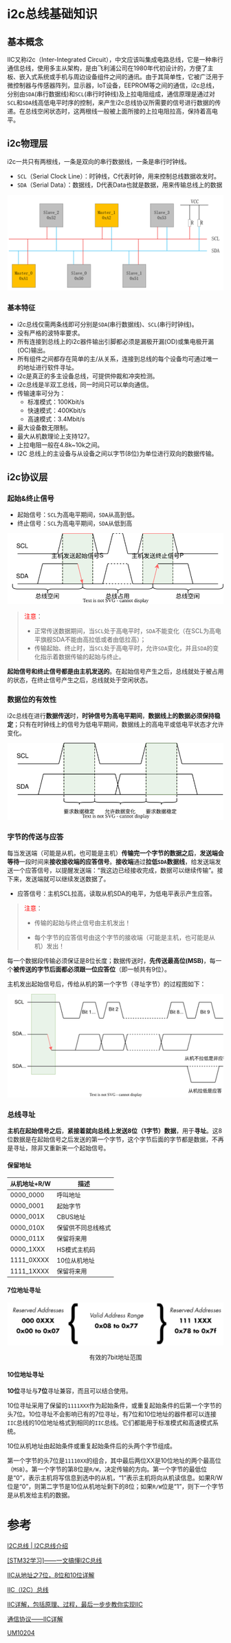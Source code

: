 # i2c总线基础知识

## 基本概念

IIC又称i2c（Inter-Integrated Circuit），中文应该叫集成电路总线，它是一种串行通信总线，使用多主从架构，是由飞利浦公司在1980年代初设计的，方便了主板、嵌入式系统或手机与周边设备组件之间的通讯。由于其简单性，它被广泛用于微控制器与传感器阵列，显示器，IoT设备，EEPROM等之间的通信，i2c总线，分别由`SDA`(串行数据线)和`SCL`(串行时钟线)及上拉电阻组成，通信原理是通过对`SCL`和`SDA`线高低电平时序的控制，来产生i2c总线协议所需要的信号进行数据的传递。在总线空闲状态时，这两根线一般被上面所接的上拉电阻拉高，保持着高电平。

## i2c物理层

i2c一共只有两根线，一条是双向的串行数据线，一条是串行时钟线。

* `SCL`（Serial Clock Line）：时钟线，C代表时钟，用来控制总线数据收发时。
* `SDA`（Serial Data）：数据线，D代表Data也就是数据，用来传输总线上的数据

![i2c总线.png](./images/[i2c]-基础知识/i2c总线.png)



### 基本特征

* i2c总线仅需两条线即可分别是`SDA`(串行数据线)、`SCL`(串行时钟线)。
* 没有严格的波特率要求。
* 所有连接到总线上的i2c器件输出引脚都必须是漏极开漏(OD)或集电极开漏(OC)输出。
* 所有组件之间都存在简单的主/从关系，连接到总线的每个设备均可通过唯一的地址进行软件寻址。
* i2c是真正的多主设备总线，可提供仲裁和冲突检测。
* i2c总线是半双工总线，同一时间只可以单向通信。
* 传输速率可分为：
  * 标准模式：100Kbit/s
  * 快速模式：400Kbit/s
  * 高速模式：3.4Mbit/s
* 最大设备数无限制。
* 最大从机数理论上支持127。
* 上拉电阻一般在4.8k~10k之间。
*  I2C 总线上的主设备与从设备之间以字节(8位)为单位进行双向的数据传输。

## i2c协议层

### 起始&终止信号

- 起始信号：`SCL`为高电平期间，`SDA`从高到低。
- 终止信号：`SCL`为高电平期间，`SDA`从低到高

![i2c_s_p.svg](./images/[i2c]-基础知识/iic_s_p-137e8be6.svg)

> <font color=red>注意</font>：
>
> * 正常传送数据期间，当`SCL`处于高电平时，`SDA`不能变化（在SCL为高电平旗舰SDA不能由高拉低或者由低拉高）；
> * 传输起始、终止时，当`SCL`处于高电平时，允许`SDA`变化，并且`SDA`的变化指示着数据传输的起始与终止。

**起始信号和终止信号都是由主机发送的**。在起始信号产生之后，总线就处于被占用的状态，在终止信号产生之后，总线就处于空闲状态。

### 数据位的有效性

i2c总线在进行**数据传送**时，**时钟信号为高电平期间**，**数据线上的数据必须保持稳定**；只有在时钟线上的信号为低电平期间，数据线上的高电平或低电平状态才允许变化。

![i2c_data.svg](./images/[i2c]-基础知识/iic_data.svg)

### 字节的传送与应答

每当发送端（可能是从机，也可能是主机）**传输完一个字节的数据之后**，**发送端会等待**一段时间来**接收接收端的应答信号**。**接收端**通过**拉低`SDA`数据线**，给发送端发送一个应答信号，以提醒发送端：“我这边已经接收完成，数据可以继续传输”。接下来，发送端就可以继续发送数据了。

* 应答信号：主机SCL拉高，读取从机SDA的电平，为低电平表示产生应答。

>  <font color=red>注意</font>：
>
> * 传输的起始与终止信号由主机发出！
>
> * 每个字节的应答信号由这个字节的接收端（可能是主机，也可能是从机）发出！

每一个数据段传输必须保证是8位长度；数据传送时，**先传送最高位(MSB)**，每一个**被传送的字节后面都必须跟一位应答位**（即一帧共有9位）。

主机发出起始信号后，传给从机的第一个字节（寻址字节）的过程图如下：

![i2c_byte.svg](./images/[i2c]-基础知识/iic_byte.svg)

### 总线寻址

**主机在起始信号之后**，**紧接着就向总线上发送8位（1字节）数据**，用于**寻址**。这8位数据是在起始信号之后发送的第一个字节，这个字节后面的字节都是数据，不再是寻址，除非又重新来一个起始信号。

#### 保留地址

| 从机地址+R/W | 描述               |
| ------------ | ------------------ |
| 0000_0000    | 呼叫地址           |
| 0000_0001    | 起始字节           |
| 0000_001X    | CBUS地址           |
| 0000_010X    | 保留供不同总线格式 |
| 0000_011X    | 保留将来用         |
| 0000_1XXX    | HS模式主机码       |
| 1111_0XXXX   | 10位从机地址       |
| 1111_1XXXX   | 保留将来用         |

#### 7位地址寻址

![8位地址寻址.png](./images/[i2c]-基础知识/8位地址寻址.png)

<center>有效的7bit地址范围</center>

#### 10位地址寻址

**10位**寻址与**7位**寻址兼容，而且可以结合使用。

10位寻址采用了保留的`1111XXX`作为起始条件，或重复起始条件的后第一个字节的头7位。10位寻址不会影响已有的7位寻址，有7位和10位地址的器件都可以连接`IIC`总线的10位地址格式到相同的`IIC`总线。它们都能用于标准模式和高速模式系统。

10位从机地址由起始条件或重复起始条件后的头两个字节组成。

第一个字节的头7位是`11110XX`的组合，其中最后两位XX是10位地址的两个最高位（`MSB`）。第一个字节的第8位是`R/W`，决定传输的方向。第一个字节的最低位是“0”，表示主机将写信息到选中的从机，“1”表示主机将向从机读信息。如果R/W位是“0”，则第二字节是10位从机地址剩下的8位；如果`R/W`位是“1”，则下一个字节是从机发给主机的数据。



# 参考

[I2C总线 | I2C总线介绍](https://www.cnblogs.com/feige1314/p/17393725.html)

[[STM32学习]——一文搞懂I2C总线](https://blog.csdn.net/qq_43460068/article/details/122358142)

[IIC从地址之7位，8位和10位详解](https://blog.csdn.net/geju323/article/details/119787270)

[IIC（I2C）总线](https://jielahou.com/cpu/iic.html)

[IIC详解，包括原理、过程，最后一步步教你实现IIC](https://blog.csdn.net/shaguahaha/article/details/70766665)

[通信协议——IIC详解](https://www.cnblogs.com/Ethan-Code/p/16783114.html)

[UM10204](https://www.nxp.com/docs/en/user-guide/UM10204.pdf)
